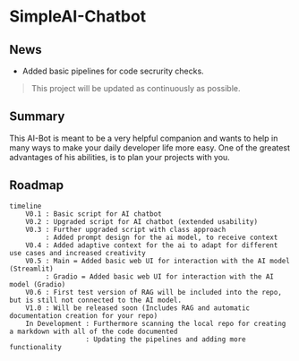 # SimpleAI-Chatbot
## News
- Added basic pipelines for code secrurity checks.
> This project will be updated as continuously as possible.

## Summary

This AI-Bot is meant to be a very helpful companion and wants to help in many ways to make your daily developer life more easy. One of the greatest advantages of his abilities, is to plan your projects with you.

## Roadmap

```mermaid
timeline
    V0.1 : Basic script for AI chatbot
    V0.2 : Upgraded script for AI chatbot (extended usability)
    V0.3 : Further upgraded script with class approach
         : Added prompt design for the ai model, to receive context
    V0.4 : Added adaptive context for the ai to adapt for different use cases and increased creativity
    V0.5 : Main = Added basic web UI for interaction with the AI model (Streamlit)
         : Gradio = Added basic web UI for interaction with the AI model (Gradio)
    V0.6 : First test version of RAG will be included into the repo, but is still not connected to the AI model. 
    V1.0 : Will be released soon (Includes RAG and automatic documentation creation for your repo)
    In Development : Furthermore scanning the local repo for creating a markdown with all of the code documented
                   : Updating the pipelines and adding more functionality
